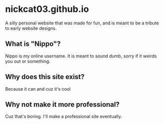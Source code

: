 # nickcat03.github.io
A silly personal website that was made for fun, and is meant to be a tribute to early website designs.

## What is "Nippo"?  
Nippo is my online username. It is meant to sound dumb, sorry if it weirds you out or something.

## Why does this site exist?
Because it can and cuz it's cool

## Why not make it more professional?
Cuz that's boring. I'll make a professional site eventually.
